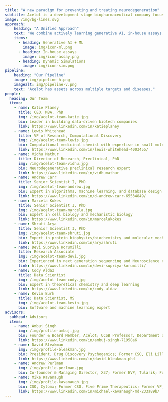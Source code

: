 ```yaml
---
title: "A new paradigm for preventing and treating neurodegeneration"
subtitle: Acelot is a development stage biopharmaceutical company focused on therapies for neurodegenerative disorders. 
image: /img/bg-lines.svg
approach:
    heading: "A Unified Approach"
    text: "We combine actively learning generative AI, in-house assays, and molecular dynamic simulations to unlock novel insights into targeting misfolded proteins where no crystal structures of the target exist."
    items:
      - heading: Generative AI + ML
        image: img/icon-ml.png
      - heading: In-house assays
        image: img/icon-assay.png
      - heading: Dynamic Simulations
        image: img/icon-sim.png
pipeline:
    heading: "Our Pipeline"
    image: img/pipeline-h.png
    imagealt: img/pipeline-v.png
    text: "Acelot has assets across multiple targets and diseases."
people:
  heading: Our Team
  items:
    - name: Katie Planey
      title: CEO, MBA, PhD
      img: /img/acelot-team-katie.jpg
      bio: Leader in building data-driven biotech companies
      link: https://www.linkedin.com/in/katieplaney
    - name: Lewis Whitehead
      title: VP of Research, Computational Discovery
      img: /img/acelot-team-lewis.jpg
      bio: Computational medicinal chemist with expertise in small molecule drug discovery
      link: https://www.linkedin.com/in/lewis-whitehead-4003455/
    - name: Vidhu Mathur
      title: Director of Research, Preclinical, PhD
      img: /img/acelot-team-vidhu.jpg
      bio: Neurodegenerative preclinical research expert
      link: https://www.linkedin.com/in/vidhumathur
    - name: Andrew Carr
      title: Senior Scientist I, PhD
      img: /img/acelot-team-andrew.jpg
      bio: Expert in algorithms, machine learning, and database design
      link: https://www.linkedin.com/in/d-andrew-carr-65534849/
    - name: Marcela Kokes
      title: Senior Scientist I, PhD
      img: /img/acelot-team-marcela.jpg
      bio: Expert in cell biology and mechanistic biology
      link: https://www.linkedin.com/in/marcelakokes
    - name: Shruti Arya
      title: Senior Scientist I, PhD
      img: /img/acelot-team-shruti.jpg
      bio: Expert in protein biophysics/biochemistry and molecular mechanisms of neurodegenerative diseases
      link: https://www.linkedin.com/in/aryashruti
    - name: Devi Supriya Korumilli
      title: Research Associate
      img: /img/acelot-team-devi.jpg
      bio: Experienced in next generation sequencing and Neuroscience enthusiast
      link: https://www.linkedin.com/in/devi-supriya-korumilli/
    - name: Cody Aldaz
      title: Data Scientist
      img: /img/acelot-team-cody.jpg
      bio: Expert in theoretical chemistry and deep learning
      link: https://www.linkedin.com/in/cody-aldaz
    - name: Kevin Burk
      title: Data Scientist, MS
      img: /img/acelot-team-kevin.jpg
      bio: Software and machine learning expert
advisors:
  subhead: Advisors
  items:
    - name: Ambuj Singh
      img: /img/profile-ambuj.jpg
      bio: Founder & Board Member, Acelot; UCSB Professor, Department of Computer Science, Biomolecular Science and Engineering
      link: https://www.linkedin.com/in/ambuj-singh-71958a6
    - name: David Bleakman
      img: /img/profile-bleakman.jpg
      bio: President, Drug Discovery Psychogenics; Former CSO, Eli Lilly Neuroscience; Former CSO, Redpin Therapeutics
      link: https://www.linkedin.com/in/david-bleakman-phd
    - name: Andrew Perlman
      img: /img/profile-perlman.jpg
      bio: Co-founder & Managing Director, X37; Former EVP, Tularik; Former CEO, Innate Immune; Former Director of Clinical Development, Genentech
    - name: Mike Kavanaugh
      img: /img/profile-kavanaugh.jpg
      bio: CSO, Cytomx; Former CSO, Five Prime Therapeutics; Former VP, Novartis Vaccines & Diagnostics
      link: https://www.linkedin.com/in/michael-kavanaugh-md-233a89b/
---
```


